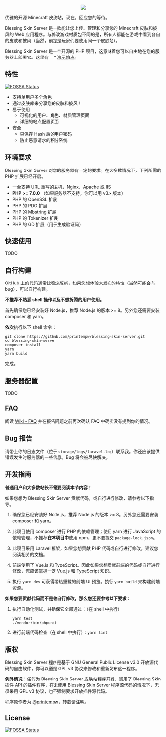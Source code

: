 <p align="center"><img src="https://img.blessing.studio/images/2017/01/01/bs-logo.png"></p>

优雅的开源 Minecraft 皮肤站，现在，回应您的等待。

Blessing Skin Server 是一款能让您上传、管理和分享您的 Minecraft 皮肤和披风的 Web 应用程序。与修改游戏材质包不同的是，所有人都能在游戏中看到各自的皮肤和披风（当然，前提是玩家们要使用同一个皮肤站）。

Blessing Skin Server 是一个开源的 PHP 项目，这意味着您可以自由地在您的服务器上部署它。这里有一个[演示站点](http://skin.prinzeugen.net/)。

## 特性
[![FOSSA Status](https://app.fossa.io/api/projects/git%2Bgithub.com%2Fg-plane%2Fblessing-skin-server-v4.svg?type=shield)](https://app.fossa.io/projects/git%2Bgithub.com%2Fg-plane%2Fblessing-skin-server-v4?ref=badge_shield)

- 支持单用户多个角色
- 通过皮肤库来分享您的皮肤和披风！
- 易于使用
    - 可视化的用户、角色、材质管理页面
    - 详细的站点配置页面
- 安全
    - 只保存 Hash 后的用户密码
    - 防止恶意请求的积分系统

## 环境要求
Blessing Skin Server 对您的服务器有一定的要求。在大多数情况下，下列所需的 PHP 扩展已经开启。

- 一台支持 URL 重写的主机，Nginx、Apache 或 IIS
- **PHP >= 7.0.0** （如果服务器不支持，你可以用 v3.x 版本）
- PHP 的 OpenSSL 扩展
- PHP 的 PDO 扩展
- PHP 的 Mbstring 扩展
- PHP 的 Tokenizer 扩展
- PHP 的 GD 扩展（用于生成验证码）

## 快速使用
TODO

## 自行构建

GitHub 上的代码通常比稳定版新，如果您想体验未发布的特性（当然可能会有 bug），可以自行构建。

**不推荐不熟悉 shell 操作以及不想折腾的用户使用。**

首先确保您已经安装好 Node.js，推荐 Node.js 的版本 >= 8。另外您还需要安装 composer 和 yarn。

**依次**执行以下 shell 命令：

```shell
git clone https://github.com/printempw/blessing-skin-server.git
cd blessing-skin-server
composer install
yarn
yarn build
```

完成。

## 服务器配置

TODO

## FAQ

阅读 [Wiki - FAQ](https://github.com/printempw/blessing-skin-server/wiki/FAQ) 并在报告问题之前再次确认 FAQ 中确实没有提到你的情况。

## Bug 报告

请带上你的日志文件（位于 `storage/logs/laravel.log`）联系我。你还应该提供错误发生时服务器的一些信息。Bug 将会被尽快解决。

## 开发指南

**普通用户和大多数站长不需要阅读本节内容！**

如果您想为 Blessing Skin Server 贡献代码，或自行进行修改，请参考以下指导。

1. 确保您已经安装好 Node.js，推荐 Node.js 的版本 >= 8。另外您还需要安装 composer 和 yarn。

2. 此项目使用 composer 进行 PHP 的依赖管理；使用 yarn 进行 JavaScript 的依赖管理，不推荐**在本项目中**使用 npm，更不要提交 `package-lock.json`。

3. 此项目采用 Laravel 框架，如果您想贡献 PHP 代码或自行进行修改，建议您阅读相关的文档。

4. 前端使用了 Vue.js 和 TypeScript。因此如果您想贡献前端的代码或自行进行修改，您应该掌握一定 Vue.js 和 TypeScript 知识。

5. 执行 `yarn dev` 可获得带热重载的前端 UI 预览。执行 `yarn build` 来构建前端资源。

**如果您要贡献代码而不是做自行修改，那么您还要参考以下要求：**

1. 执行自动化测试，并确保它全部通过：（在 shell 中执行）

   ```shell
   yarn test
   ./vendor/bin/phpunit
   ```

2. 进行前端代码检查（在 shell 中执行）：`yarn lint`

## 版权

Blessing Skin Server 程序是基于 GNU General Public License v3.0 开放源代码的自由软件，你可以遵照 GPL v3 协议来修改和重新发布这一程序。

**例外情况**：任何为 Blessing Skin Server 皮肤站程序开发、调用了 Blessing Skin 插件 API 的插件程序，在未使用 Blessing Skin Server 程序源代码的情况下，无须采用 GPL v3 协议，也不强制要求开放插件源代码。

程序原作者为 [@printempw](https://blessing.studio/)，转载请注明。

## License
[![FOSSA Status](https://app.fossa.io/api/projects/git%2Bgithub.com%2Fg-plane%2Fblessing-skin-server-v4.svg?type=large)](https://app.fossa.io/projects/git%2Bgithub.com%2Fg-plane%2Fblessing-skin-server-v4?ref=badge_large)